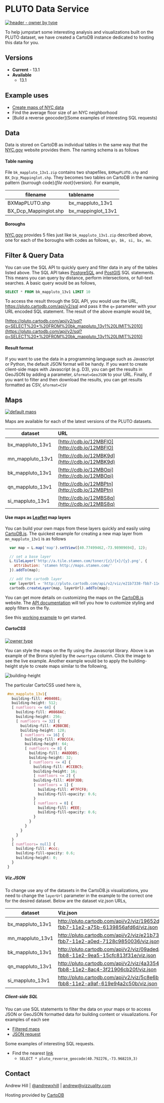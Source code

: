 PLUTO Data Service
==================

[![header - owner by type](http://i.imgur.com/KYQ8Soy.png)](http://andrewxhill.github.io/cartodb-pluto/examples/owner_type.html)

To help jumpstart some interesting analysis and visualizations built on the PLUTO dataset, we have created a CartoDB instance dedicated to hosting this data for you. 

## Versions

* **Current** - 13.1
* **Available**
  * 13.1

## Example uses

 * [Create maps of NYC data](http://andrewxhill.github.io/cartodb-examples/scroll-story/pluto/index.html)
 * Find the average floor size of an NYC neighborhood
 * [Build a reverse geocoder](Some examples of interesting SQL requests)

## Data

Data is stored on CartoDB as individual tables in the same way that the [NYC.gov](http://www.nyc.gov/html/dcp/html/bytes/dwn_pluto_mappluto.shtml) website provides them. The naming schema is as follows

#### Table naming

File ```bk_mappluto_13v1.zip``` contains two shapefiles, ```BXMapPLUTO.shp``` and ```BX_Dcp_Mappinglot.shp```. They becomes two tables on CartoDB in the naming pattern {burrough code}_{file root}_{version}. For example,

|filename             |tablename         |
|---------------------|:-----------------|
|BXMapPLUTO.shp       |bx_mappluto_13v1  |
|BX_Dcp_Mappinglot.shp|bx_mappinglot_13v1|

#### Boroughs

[NYC.gov](http://www.nyc.gov/html/dcp/html/bytes/dwn_pluto_mappluto.shtml)  provides 5 files just like ```bk_mappluto_13v1.zip``` described above, one for each of the boroughs with codes as follows, ```qn, bk, si, bx, mn```.

## Filter & Query Data

You can use the SQL API to quickly query and filter data in any of the tables listed above. The SQL API takes [PostgreSQL](http://www.postgresql.org/docs/9.2/static/sql-syntax.html) and [PostGIS](postgis.refractions.net/docs/) SQL statements. This means you can query by distance, perform intersections, or full-text searches. A basic query would be as follows,

```sql
SELECT * FROM bk_mappluto_13v1 LIMIT 10
```

To access the result through the SQL API, you would use the URL, https://pluto.cartodb.com/api/v2/sql and pass it the `q=` parameter with your URL encoded SQL statement. The result of the above example would be,

[https://pluto.cartodb.com/api/v2/sql?q=SELECT%20*%20FROM%20bk_mappluto_13v1%20LIMIT%2010](https://pluto.cartodb.com/api/v2/sql?q=SELECT%20*%20FROM%20bk_mappluto_13v1%20LIMIT%2010)

#### Result format

If you want to use the data in a programming language such as Javascript or Python, the default JSON format will be handy. If you want to create client-side maps with Javascript (e.g. D3), you can get the results in GeoJSON by adding a parameter, ```&format=GeoJSON``` to your URL. Finally, if you want to filter and then download the results, you can get results formatted as CSV, ```&format=CSV```

## Maps

[![default maps](http://i.imgur.com/IGWCYNx.png)](http://cdb.io/12MBFlO)

Maps are available for each of the latest versions of the PLUTO datasets.

|dataset              |URL                     |
|---------------------|:-----------------------|
|bx_mappluto_13v1     |[http://cdb.io/12MBFlO](http://cdb.io/12MBFlO) |
|mn_mappluto_13v1     |[http://cdb.io/12MBK9d](http://cdb.io/12MBK9d) |
|bk_mappluto_13v1     |[http://cdb.io/12MBOpi](http://cdb.io/12MBOpi) |
|qn_mappluto_13v1     |[http://cdb.io/12MBPtn](http://cdb.io/12MBPtn) |
|si_mappluto_13v1     |[http://cdb.io/12MBS8q](http://cdb.io/12MBS8q) |

#### Use maps as [Leaflet](http://leafletjs.com/) map layers

You can build your own maps from these layers quickly and easily using [CartoDB.js](https://github.com/CartoDB/cartodb.js). The quickest example for creating a new map layer from ```mn_mappluto_13v1``` is as follows

```js
  var map = L.map('map').setView([40.77499462,-73.98909694], 12);

  // set a base layer 
  L.tileLayer('http://a.tile.stamen.com/toner/{z}/{x}/{y}.png', {
    attribution: 'stamen http://maps.stamen.com/'
  }).addTo(map);

  // add the cartodb layer
  var layerUrl = 'http://pluto.cartodb.com/api/v2/viz/e21b7338-fbb7-11e2-a0ed-7128c9850036/viz.json';
  cartodb.createLayer(map, layerUrl).addTo(map);
```

You can get more details on customizing the maps on the [CartoDB.js](https://github.com/CartoDB/cartodb.js) website. The [API documentation](https://github.com/CartoDB/cartodb.js/blob/develop/doc/API.md) will tell you how to customize styling and apply filters on the fly.

See this [working example](http://andrewxhill.github.io/cartodb-pluto/examples/basic.html) to get started.

##### CartoCSS


[![owner type](http://i.imgur.com/GdLFlIx.png)](http://andrewxhill.github.io/cartodb-pluto/examples/owner_type.html)

You can style the maps on the fly using the Javascript library. Above is an example of the Bronx styled by the ```ownertype``` column. Click the image to see the live example. Another example would be to apply the building-height style to create maps similar to the following,

![building-height](http://i.imgur.com/2mhAYAJ.png)

The particular CartoCSS used here is,

```css
 #mn_mappluto_13v1{ 
   building-fill: #084081; 
   building-height: 512; 
   [ numfloors <= 64] { 
     building-fill: #0868AC; 
     building-height: 256; 
     [ numfloors <= 32] { 
       building-fill: #2B8CBE; 
       building-height: 128; 
       [ numfloors <= 16] { 
         building-fill: #7BCCC4; 
         building-height: 64; 
         [ numfloors <= 8] { 
           building-fill: #A8DDB5; 
           building-height: 32; 
           [ numfloors <= 4] { 
             building-fill: #CCEBC5; 
             building-height: 16; 
             [ numfloors <= 2] { 
             building-fill: #E0F3DB; 
             [ numfloors = 1] { 
               building-fill: #F7FCF0; 
               building-fill-opacity: 0.6; 
             }
             [ numfloors = 0] { 
               building-fill: #EEE; 
               building-fill-opacity: 0.6; 
             }
           }
         }
       }
     }
   } 
   [ numfloors= null] { 
     building-fill: #ccc; 
     building-fill-opacity: 0.6; 
     building-height: 0; 
   } 
 }
```

##### Viz.JSON

To change use any of the datasets in the CartoDB.js visualizations, you need to change the ```layerUrl``` parameter in the example to the correct one for the desired dataset. Below are the dataset viz.json URLs,

|dataset              | Viz.json               |
|---------------------|:-----------------------|
|bx_mappluto_13v1     | http://pluto.cartodb.com/api/v2/viz/19652da8-fbb7-11e2-a75b-6139856afd6d/viz.json |
|mn_mappluto_13v1     |http://pluto.cartodb.com/api/v2/viz/e21b7338-fbb7-11e2-a0ed-7128c9850036/viz.json |
|bk_mappluto_13v1     |http://pluto.cartodb.com/api/v2/viz/09adeda4-fbb8-11e2-9ea5-15cfc813f31e/viz.json |
|qn_mappluto_13v1     |http://pluto.cartodb.com/api/v2/viz/4a335440-fbb8-11e2-8ac4-3f21906cb20f/viz.json |
|si_mappluto_13v1     |http://pluto.cartodb.com/api/v2/viz/5c8e6b3e-fbb8-11e2-a9af-619e94a2c50b/viz.json |

##### Client-side SQL

You can use SQL statements to filter the data on your maps or to access JSON or GeoJSON formatted data for building content or visualizations. For examples of each see

 * [Filtered maps](https://github.com/CartoDB/cartodb.js/blob/develop/doc/API.md#example-3)
 * [JSON request](https://github.com/CartoDB/cartodb.js/blob/develop/doc/API.md#getting-data-with-sql)

Some examples of interesting SQL requests.

  * Find the nearest [link](http://pluto.cartodb.com/api/v2/sql?q=SELECT%20*%20FROM%20pluto_reverse_geocode(40.792276,-73.968219,3))
    * ```SELECT * pluto_reverse_geocode(40.792276,-73.968219,3)```


## Contact

Andrew Hill | [@andrewxhill](http://twitter.com/andrewxhill) | andrew@vizzuality.com 

Hosting provided by [CartoDB](http://cartodb.com)

